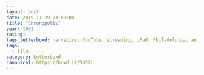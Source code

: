 ```yaml
---
layout: post 
date: 2019-11-29 23:59:00
title: "Chronopolis"
year: 1982
rating: 
tags_letterboxd: narrative, YouTube, streaming, iPad, Philadelphia, animation
tags:
  - film
category: Letterboxd
canonical: https://boxd.it/SU0Xl
---
```

